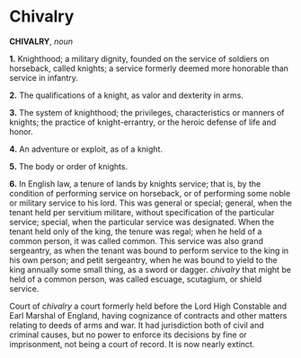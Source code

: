 # Chivalry

**CHIVALRY**, _noun_

**1.** Knighthood; a military dignity, founded on the service of soldiers on horseback, called knights; a service formerly deemed more honorable than service in infantry.

**2.** The qualifications of a knight, as valor and dexterity in arms.

**3.** The system of knighthood; the privileges, characteristics or manners of knights; the practice of knight-errantry, or the heroic defense of life and honor.

**4.** An adventure or exploit, as of a knight.

**5.** The body or order of knights.

**6.** In English law, a tenure of lands by knights service; that is, by the condition of performing service on horseback, or of performing some noble or military service to his lord. This was general or special; general, when the tenant held per servitium militare, without specification of the particular service; special, when the particular service was designated. When the tenant held only of the king, the tenure was regal; when he held of a common person, it was called common. This service was also grand sergeantry, as when the tenant was bound to perform service to the king in his own person; and petit sergeantry, when he was bound to yield to the king annually some small thing, as a sword or dagger. _chivalry_ that might be held of a common person, was called escuage, scutagium, or shield service.

Court of _chivalry_ a court formerly held before the Lord High Constable and Earl Marshal of England, having cognizance of contracts and other matters relating to deeds of arms and war. It had jurisdiction both of civil and criminal causes, but no power to enforce its decisions by fine or imprisonment, not being a court of record. It is now nearly extinct.